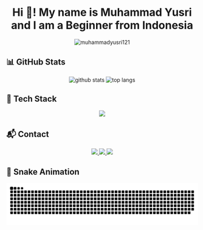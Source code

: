 <h1 align="center">Hi 👋! My name is Muhammad Yusri and I am a Beginner from Indonesia</h1>

<p align="center">
  <img src="https://komarev.com/ghpvc/?username=muhammadyusri121&label=Profile%20views&color=0e75b6&style=flat" alt="muhammadyusri121" />
</p>


## 📊 GitHub Stats

<p align="center">
  <img src="https://github-readme-stats.vercel.app/api?username=muhammadyusri121&show_icons=true&theme=radical" alt="github stats" height="180"/>
  <img src="https://github-readme-stats.vercel.app/api/top-langs/?username=muhammadyusri121&layout=compact&theme=radical" alt="top langs" height="180"/>
</p>


## 🚀 Tech Stack
<p align="center">
  <img src="https://skillicons.dev/icons?i=python,java,html,css,js,php,mysql,react,flutter,vscode,git,github,linux,docker" />
</p>


## 📬 Contact
<p align="center">
  <a href="https://t.me/tomyam.op">
    <img src="https://img.shields.io/badge/Telegram-2CA5E0?style=for-the-badge&logo=telegram&logoColor=white"/>
  </a>
  <a href="https://instagram.com/USERNAME_IG">
    <img src="https://img.shields.io/badge/Instagram-E4405F?style=for-the-badge&logo=instagram&logoColor=white"/>
  </a>
  <a href="https://facebook.com/USERNAME_FB">
    <img src="https://img.shields.io/badge/Facebook-1877F2?style=for-the-badge&logo=facebook&logoColor=white"/>
  </a>
</p>


## 🐍 Snake Animation
<p align="center">
  <img src="https://raw.githubusercontent.com/rtaserver/rtaserver/output/snake.svg" alt="Snake animation"/>
</p>
